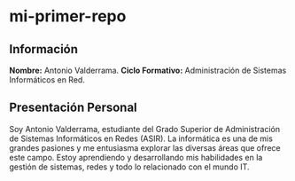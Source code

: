 # mi-primer-repo

## Información

**Nombre:** Antonio Valderrama.
**Ciclo Formativo:** Administración de Sistemas Informáticos en Red.

## Presentación Personal
Soy Antonio Valderrama, estudiante del Grado Superior de Administración de Sistemas Informáticos en Redes (ASIR).
La informática es una de mis grandes pasiones y me entusiasma explorar las diversas áreas que ofrece este campo.
Estoy aprendiendo y desarrollando mis habilidades en la gestión de sistemas, redes y todo lo relacionado con el mundo IT.

